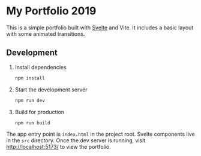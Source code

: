 # My Portfolio 2019

This is a simple portfolio built with [Svelte](https://svelte.dev/) and Vite. It
includes a basic layout with some animated transitions.

## Development

1. Install dependencies
   ```bash
   npm install
   ```
2. Start the development server
   ```bash
   npm run dev
   ```
3. Build for production
   ```bash
   npm run build
   ```

The app entry point is `index.html` in the project root. Svelte components
live in the `src` directory. Once the dev server is running, visit
<http://localhost:5173/> to view the portfolio.
